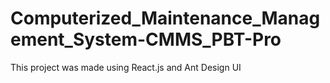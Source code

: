 # Computerized_Maintenance_Management_System-CMMS_PBT-Pro
 This project was made using React.js and Ant Design UI
